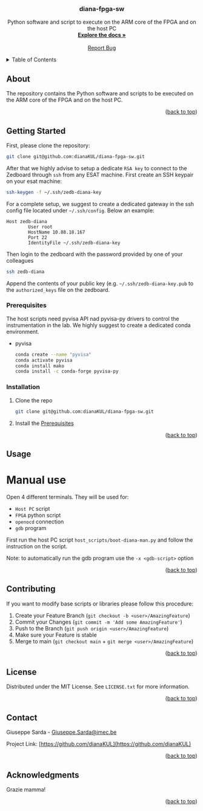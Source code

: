<div id="top"></div>

<!-- PROJECT TITLE -->
<br />
<div align="center">
  <h3 align="center">diana-fpga-sw</h3>

  <p align="center">
    Python software and script to execute on the ARM core of the FPGA and on the host PC
    <br />
    <a href="https://github.com/dianaKUL/diana-fpga-sw"><strong>Explore the docs »</strong></a>
    <br />
    <br />
    <a href="https://github.com/dianaKUL/diana-fpga-sw/issues">Report Bug</a>
  </p>
</div>



<!-- TABLE OF CONTENTS -->
<details>
  <summary>Table of Contents</summary>
  <ol>
    <li>
      <a href="#about-the-project">About</a>
    </li>
    <li>
      <a href="#getting-started">Getting Started</a>
      <ul>
        <li><a href="#prerequisites">Prerequisites</a></li>
        <li><a href="#installation">Installation</a></li>
      </ul>
    </li>
    <li><a href="#usage">Usage</a></li>
    <li><a href="#contributing">Contributing</a></li>
    <li><a href="#license">License</a></li>
    <li><a href="#contact">Contact</a></li>
    <li><a href="#acknowledgments">Acknowledgments</a></li>
  </ol>
</details>



<!-- ABOUT THE PROJECT -->
## About

The repository contains the Python software and scripts to be executed on the ARM core of the FPGA and on the host PC.

<p align="right">(<a href="#top">back to top</a>)</p>


<!-- GETTING STARTED -->
## Getting Started

First, please clone the repository:
```sh
git clone git@github.com:dianaKUL/diana-fpga-sw.git
```
After that we highly advise to setup a dedicate `RSA key` to connect to the Zedboard through `ssh` from any ESAT machine.
First create an SSH keypair on your esat machine:
```sh
ssh-keygen -f ~/.ssh/zedb-diana-key
```
For a complete setup, we suggest to create a dedicated gateway in the ssh config file located under `~/.ssh/config`. Below an example:
```ssh-config
Host zedb-diana
        User root
        HostName 10.88.18.167
        Port 22
        IdentityFile ~/.ssh/zedb-diana-key
```
Then login to the zedboard with the password provided by one of your colleagues
```sh
ssh zedb-diana
```
Append the contents of your public key (e.g. `~/.ssh/zedb-diana-key.pub` to the `authorized_keys` file on the zedboard.

### Prerequisites

The host scripts need pyvisa API nad pyvisa-py drivers to control the instrumentation in the lab. We highly suggest to create a dedicated conda environment.
* pyvisa
  ```sh
  conda create --name "pyvisa"
  conda activate pyvisa
  conda install mako
  conda install -c conda-forge pyvisa-py
  ```

### Installation
1. Clone the repo
   ```sh
   git clone git@github.com:dianaKUL/diana-fpga-sw.git
   ```
2. Install the <a href="#prerequisites">Prerequisites</a>

<p align="right">(<a href="#top">back to top</a>)</p>

<!-- USAGE EXAMPLES -->
## Usage

# Manual use

Open 4 different terminals. They will be used for:
- `Host PC` script
- `FPGA` python script
- `openocd` connection
- `gdb` program

First run the host PC script `host_scripts/boot-diana-man.py` and follow the instruction on the script.

Note: to automatically run the gdb program use the `-x <gdb-script>` option

<p align="right">(<a href="#top">back to top</a>)</p>

<!-- CONTRIBUTING -->
## Contributing

If you want to modify base scripts or libraries please follow this procedure:

1. Create your Feature Branch (`git checkout -b <user>/AmazingFeature`)
2. Commit your Changes (`git commit -m 'Add some AmazingFeature'`)
3. Push to the Branch (`git push origin <user>/AmazingFeature`)
4. Make sure your Feature is stable
5. Merge to main (`git checkout main` + `git merge <user>/AmazingFeature`)

<p align="right">(<a href="#top">back to top</a>)</p>



<!-- LICENSE -->
## License

Distributed under the MIT License. See `LICENSE.txt` for more information.

<p align="right">(<a href="#top">back to top</a>)</p>



<!-- CONTACT -->
## Contact

Giuseppe Sarda - Giuseppe.Sarda@imec.be

Project Link: [https://github.com/dianaKUL](https://github.com/dianaKUL)

<p align="right">(<a href="#top">back to top</a>)</p>



<!-- ACKNOWLEDGMENTS -->
## Acknowledgments

Grazie mamma!

<p align="right">(<a href="#top">back to top</a>)</p>
